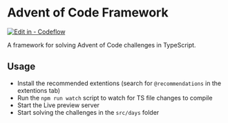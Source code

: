 # Advent of Code Framework
[![Edit in - Codeflow](https://img.shields.io/badge/Edit_in-Codeflow-1269D3?logo=stackblitz)](https://stackblitz.com/~/github.com/BenjaminDerProgrammierer/advent-of-code-fw)

A framework for solving Advent of Code challenges in TypeScript.

## Usage
- Install the recommended extentions (search for `@recommendations` in the extentions tab)
- Run the `npm run watch` script to watch for TS file changes to compile
- Start the Live preview server
- Start solving the challenges in the `src/days` folder